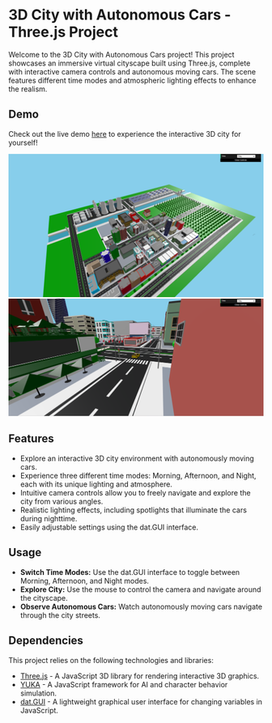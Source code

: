 # 3D City with Autonomous Cars - Three.js Project

Welcome to the 3D City with Autonomous Cars project! This project showcases an immersive virtual cityscape built using Three.js, complete with interactive camera controls and autonomous moving cars. The scene features different time modes and atmospheric lighting effects to enhance the realism.

## Demo

Check out the live demo [here](https://ankitjha2603.github.io/3d-city-tour) to experience the interactive 3D city for yourself!

![Project Demo](ss/img%20(1).png)
![Project Demo](<ss/img%20(2).png>)

## Features

- Explore an interactive 3D city environment with autonomously moving cars.
- Experience three different time modes: Morning, Afternoon, and Night, each with its unique lighting and atmosphere.
- Intuitive camera controls allow you to freely navigate and explore the city from various angles.
- Realistic lighting effects, including spotlights that illuminate the cars during nighttime.
- Easily adjustable settings using the dat.GUI interface.

## Usage

- **Switch Time Modes:** Use the dat.GUI interface to toggle between Morning, Afternoon, and Night modes.
- **Explore City:** Use the mouse to control the camera and navigate around the cityscape.
- **Observe Autonomous Cars:** Watch autonomously moving cars navigate through the city streets.

## Dependencies

This project relies on the following technologies and libraries:

- [Three.js](https://threejs.org/) - A JavaScript 3D library for rendering interactive 3D graphics.
- [YUKA](https://github.com/mrdoob/three.js) - A JavaScript framework for AI and character behavior simulation.
- [dat.GUI](https://github.com/dataarts/dat.gui) - A lightweight graphical user interface for changing variables in JavaScript.
